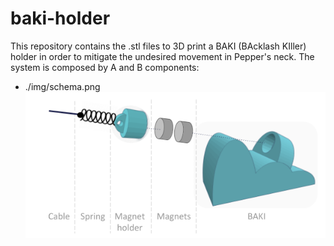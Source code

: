 # baki-holder

This repository contains the .stl files to 3D print a BAKI (BAcklash KIller) holder in order to mitigate the undesired movement in Pepper's neck.
The system is composed by A and B components:


- ./img/schema.png ![](./img/schema.png)
